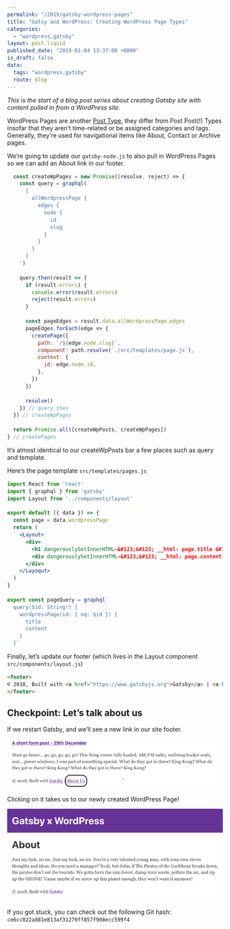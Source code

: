 ```yaml
---
permalink: "/2019/gatsby-wordpress-pages"
title: "Gatsy and WordPress: Creating WordPress Page Types"
categories:
  - "wordpress,gatsby"
layout: post.liquid
published_date: "2019-01-04 13:37:00 +0000"
is_draft: false
data:
  tags: "wordpress,gatsby"
  route: blog
---
```

_This is the start of a blog post series about creating Gatsby site with content pulled in from a WordPress site._

WordPress Pages are another [Post Type](https://codex.wordpress.org/Post_Types), they differ from Post Post(!) Types insofar that they aren’t time-related or be assigned categories and tags. Generally, they’re used for navigational items like About, Contact or Archive pages.

We’re going to update our `gatsby-node.js` to also pull in WordPress Pages so we can add an About link in our footer.

```jsx
  const createWpPages = new Promise((resolve, reject) => {
    const query = graphql(`
      {
        allWordpressPage {
          edges {
            node {
              id
              slug
            }
          }
        }
      }
    `)

    query.then(result => {
      if (result.errors) {
        console.error(result.errors)
        reject(result.errors)
      }

      const pageEdges = result.data.allWordpressPage.edges
      pageEdges.forEach(edge => {
        createPage({
          path: `/${edge.node.slug}`,
          component: path.resolve(`./src/templates/page.js`),
          context: {
            id: edge.node.id,
          },
        })
      })

      resolve()
    }) // query.then
  }) // createWpPages

  return Promise.all([createWpPosts, createWpPages])
} // createPages
```

It’s almost identical to our createWpPosts bar a few places such as query and template.

Here’s the page template `src/templates/pages.js`

```jsx
import React from 'react'
import { graphql } from 'gatsby'
import Layout from '../components/layout'

export default ({ data }) => {
  const page = data.wordpressPage
  return (
    <Layout>
      <div>
        <h1 dangerouslySetInnerHTML=&#123;&#123; __html: page.title &#124;&#124; />
        <div dangerouslySetInnerHTML=&#123;&#123; __html: page.content &#124;&#124; />
      </div>
    </Layoqut>
  )
}

export const pageQuery = graphql`
  query($id: String!) {
    wordpressPage(id: { eq: $id }) {
      title
      content
    }
  }`
```

Finally, let’s update our footer (which lives in the Layout component `src/components/layout.js`)

```html
<footer>
© 2018, Built with <a href="https://www.gatsbyjs.org">Gatsby</a> | <a href="/about">About Us</a>
</footer>
```

## Checkpoint: Let’s talk about us

If we restart Gatsby, and we’ll see a new link in our site footer.

![About Link](/img/gxw-about-link.png)

Clicking on it takes us to our newly created WordPress Page!

![About Page](/img/gxw-about-page.png)

If you got stuck, you can check out the following Git hash: `ce6cc022a881e813af31279ff857f908ecc599f4`